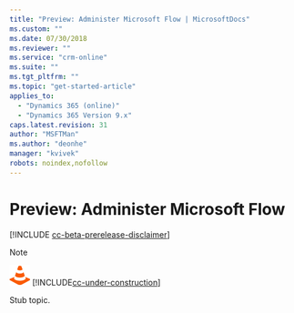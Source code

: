 ```yaml
---
title: "Preview: Administer Microsoft Flow | MicrosoftDocs"
ms.custom: ""
ms.date: 07/30/2018
ms.reviewer: ""
ms.service: "crm-online"
ms.suite: ""
ms.tgt_pltfrm: ""
ms.topic: "get-started-article"
applies_to: 
  - "Dynamics 365 (online)"
  - "Dynamics 365 Version 9.x"
caps.latest.revision: 31
author: "MSFTMan"
ms.author: "deonhe"
manager: "kvivek"
robots: noindex,nofollow
---
```

# Preview: Administer Microsoft Flow

[!INCLUDE [cc-beta-prerelease-disclaimer](../includes/cc-beta-prerelease-disclaimer.md)]

> [!NOTE]
> ![This page is under construction. Check back soon!](media/under_construction.png "Coming soon")  [!INCLUDE[cc-under-construction](../includes/cc-under-construction.md)]

Stub topic.